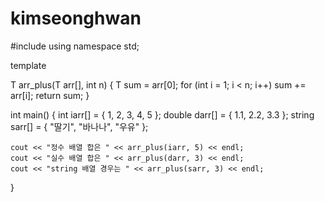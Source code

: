 # kimseonghwan

#include<iostream>
using namespace std;

template<typename T>


T arr_plus(T arr[], int n) {
	T sum = arr[0];
	for (int i = 1; i < n; i++)
		sum += arr[i];
	return sum;
}

int main() {
	int iarr[] = { 1, 2, 3, 4, 5 };
	double darr[] = { 1.1, 2.2, 3.3 };
	string sarr[] = { "딸기", "바나나", "우유" };

	cout << "정수 배열 합은 " << arr_plus(iarr, 5) << endl;
	cout << "실수 배열 합은 " << arr_plus(darr, 3) << endl;
	cout << "string 배열 경우는 " << arr_plus(sarr, 3) << endl;

}
